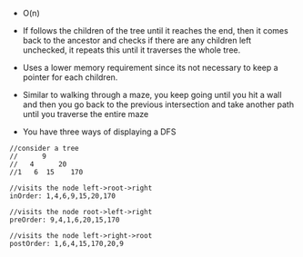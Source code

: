 - O(n)
- If follows the children of the tree until it reaches the end, then it comes back to the ancestor and checks if there are any children left unchecked, it repeats this until it traverses the whole tree.
- Uses a lower memory requirement since its not necessary to keep a pointer for each children.
- Similar to walking through a maze, you keep going until you hit a wall and then you go back to the previous intersection and take another path until you traverse the entire maze

- You have three ways of displaying a DFS
```
//consider a tree
//      9  
//   4      20  
//1   6  15    170

//visits the node left->root->right
inOrder: 1,4,6,9,15,20,170

//visits the node root->left->right
preOrder: 9,4,1,6,20,15,170

//visits the node left->right->root
postOrder: 1,6,4,15,170,20,9
```
